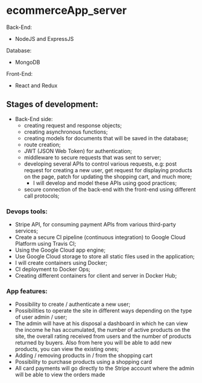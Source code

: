 # ecommerceApp_server

Back-End:
  - NodeJS and ExpressJS

Database:
  - MongoDB

Front-End:
  - React and Redux

## Stages of development:

  - Back-End side:
      - creating request and response objects;
      - creating asynchronous functions;
      - creating models for documents that will be saved in the database;
      - route creation;
      - JWT (JSON Web Token) for authentication;
      - middleware to secure requests that was sent to server;
      - developing several APIs to control various requests, e.g: post request for creating a new user, get request for displaying products on the page, patch for             updating the shopping cart, and much more;
          - I will develop and model these APIs using good practices;
      - secure connection of the back-end with the front-end using different call protocols;

### Devops tools:
  - Stripe API, for consuming payment APIs from various third-party services;
  - Create a secure CI pipeline (continuous integration) to Google Cloud Platform using Travis CI;
  - Using the Google Cloud app engine;
  - Use Google Cloud storage to store all static files used in the application;
  - I will create containers using Docker;
  - CI deployment to Docker Ops;
  - Creating different containers for client and server in Docker Hub;

### App features:
  - Possibility to create / authenticate a new user;
  - Possibilities to operate the site in different ways depending on the type of user admin / user;
  - The admin will have at his disposal a dashboard in which he can view the income he has accumulated, 
    the number of active products on the site, the overall rating received from users and the number of 
    products returned by buyers. Also from here you will be able to add new products, you can view the 
    existing ones;
  - Adding / removing products in / from the shopping cart
  - Possibility to purchase products using a shopping card
  - All card payments will go directly to the Stripe account where the admin will be able to view the orders made
